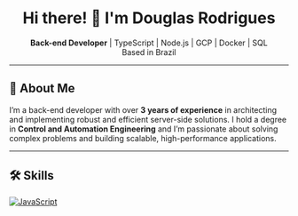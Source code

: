 <h1 align="center">Hi there! 👋 I'm Douglas Rodrigues</h1>

<p align="center">
  <strong>Back-end Developer</strong> | TypeScript | Node.js | GCP | Docker | SQL<br>
  Based in Brazil
</p>

---

## 🚀 About Me

I’m a back-end developer with over **3 years of experience** in architecting and implementing robust and efficient server-side solutions. I hold a degree in **Control and Automation Engineering** and I’m passionate about solving complex problems and building scalable, high-performance applications.

---

## 🛠️ Skills
[![JavaScript](https://skillicons.dev/icons?i=js,typescript,nodejs,express,nestjs,git,postgres,firebase,gcp,docker)](https://skillicons.dev)

